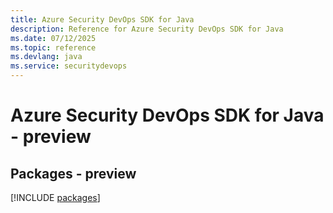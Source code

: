 ```yaml
---
title: Azure Security DevOps SDK for Java
description: Reference for Azure Security DevOps SDK for Java
ms.date: 07/12/2025
ms.topic: reference
ms.devlang: java
ms.service: securitydevops
---
```

# Azure Security DevOps SDK for Java - preview
## Packages - preview
[!INCLUDE [packages](security-devops-index.md)]